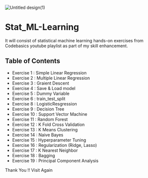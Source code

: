 ![Untitled design(1)](https://github.com/pb319/Stat_ML-Learning/assets/66114329/b29add12-9e5a-4142-b88d-2c29fd26842c)


# Stat_ML-Learning
It will consist of statistical machine learning hands-on exercises from Codebasics youtube playlist as part of my skill enhancement.

## Table of Contents
- Exercise 1  : Simple Linear Regression
- Exercise 2  : Multiple Linear Regression
- Exercise 3  : Graient Descent
- Exercise 4  : Save & Load model
- Exercise 5  : Dummy Variable
- Exercise 6  : train_test_split
- Exercise 8  : LogisticResgression
- Exercise 9  : Decision Tree
- Exercise 10 : Support Vector Machine
- Exercise 11 : Random Forest
- Exercise 12 : K Fold Cross Validation
- Exercise 13 : K Means Clustering
- Exercise 14 : Naive Bayes
- Exercise 15 : Hyperparameter Tuning
- Exercise 16 : Regularization (Ridge, Lasso)
- Exercise 17 : K Nearest Neighbor 
- Exercise 18 : Bagging
- Exercise 19 : Principal Component Analysis

Thank You !! Visit Again 





